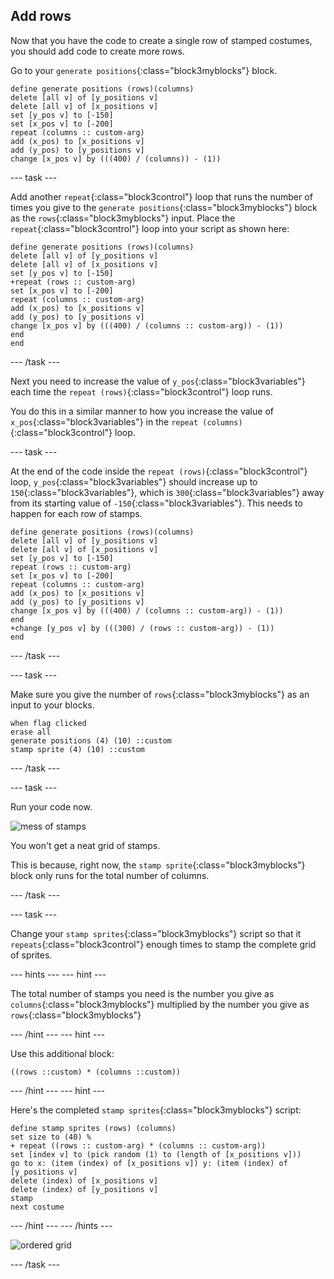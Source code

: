 ## Add rows

Now that you have the code to create a single row of stamped costumes, you should add code to create more rows.

Go to your `generate positions`{:class="block3myblocks"} block.

```blocks3
define generate positions (rows)(columns)
delete [all v] of [y_positions v]
delete [all v] of [x_positions v]
set [y_pos v] to [-150]
set [x_pos v] to [-200]
repeat (columns :: custom-arg)
add (x_pos) to [x_positions v]
add (y_pos) to [y_positions v]
change [x_pos v] by (((400) / (columns)) - (1))
```

--- task ---

Add another `repeat`{:class="block3control"} loop that runs the number of times you give to the `generate positions`{:class="block3myblocks"} block as the `rows`{:class="block3myblocks"} input. Place the `repeat`{:class="block3control"} loop into your script as shown here:

```blocks3
define generate positions (rows)(columns)
delete [all v] of [y_positions v]
delete [all v] of [x_positions v]
set [y_pos v] to [-150]
+repeat (rows :: custom-arg)
set [x_pos v] to [-200]
repeat (columns :: custom-arg)
add (x_pos) to [x_positions v]
add (y_pos) to [y_positions v]
change [x_pos v] by (((400) / (columns :: custom-arg)) - (1))
end
end
```

--- /task ---

Next you need to increase the value of `y_pos`{:class="block3variables"} each time the `repeat (rows)`{:class="block3control"} loop runs.

You do this in a similar manner to how you increase the value of `x_pos`{:class="block3variables"} in the `repeat (columns)`{:class="block3control"} loop.

--- task ---

At the end of the code inside the `repeat (rows)`{:class="block3control"} loop, `y_pos`{:class="block3variables"} should increase up to `150`{:class="block3variables"}, which is `300`{:class="block3variables"} away from its starting value of `-150`{:class="block3variables"}. This needs to happen for each row of stamps.

```blocks3
define generate positions (rows)(columns)
delete [all v] of [y_positions v]
delete [all v] of [x_positions v]
set [y_pos v] to [-150]
repeat (rows :: custom-arg)
set [x_pos v] to [-200]
repeat (columns :: custom-arg)
add (x_pos) to [x_positions v]
add (y_pos) to [y_positions v]
change [x_pos v] by (((400) / (columns :: custom-arg)) - (1))
end
+change [y_pos v] by (((300) / (rows :: custom-arg)) - (1))
end
```

--- /task ---

--- task ---

Make sure you give the number of `rows`{:class="block3myblocks"} as an input to your blocks.

```blocks3
when flag clicked
erase all
generate positions (4) (10) ::custom
stamp sprite (4) (10) ::custom
```

--- /task ---
	
--- task ---

Run your code now.

![mess of stamps](images/mess_stamps.png)
	
You won't get a neat grid of stamps.

This is because, right now, the `stamp sprite`{:class="block3myblocks"} block only runs for the total number of columns.

--- /task ---

--- task ---

Change your `stamp sprites`{:class="block3myblocks"} script so that it `repeats`{:class="block3control"} enough times to stamp the complete grid of sprites.

--- hints --- 
--- hint ---

The total number of stamps you need is the number you give as `columns`{:class="block3myblocks"} multiplied by the number you give as `rows`{:class="block3myblocks"}

--- /hint --- 
--- hint ---

Use this additional block:

```blocks3
((rows ::custom) * (columns ::custom))
```

--- /hint --- 
--- hint ---

Here's the completed `stamp sprites`{:class="block3myblocks"} script:

```blocks3
define stamp sprites (rows) (columns)
set size to (40) %
+ repeat ((rows :: custom-arg) * (columns :: custom-arg))
set [index v] to (pick random (1) to (length of [x_positions v]))
go to x: (item (index) of [x_positions v]) y: (item (index) of [y_positions v]
delete (index) of [x_positions v]
delete (index) of [y_positions v]
stamp
next costume
```

--- /hint --- 
--- /hints ---

![ordered grid](images/nice_grid.png)

--- /task ---

